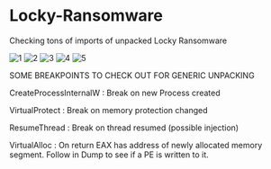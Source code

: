 # Locky-Ransomware
Checking tons of imports of unpacked Locky Ransomware

![1](https://user-images.githubusercontent.com/107531426/205825766-f115fc1b-ac6c-4d7c-8446-0a828a9201f9.PNG)
![2](https://user-images.githubusercontent.com/107531426/205825799-89fe2301-30bd-4afc-b038-0335cbbe2158.PNG)
![3](https://user-images.githubusercontent.com/107531426/205825835-8ed656c7-d1fd-46f4-8ead-8a946665735c.PNG)
![4](https://user-images.githubusercontent.com/107531426/205825855-861c9555-b34e-4c2d-ba43-64dd3320079b.PNG)
![5](https://user-images.githubusercontent.com/107531426/205825941-9d088bf2-05cb-4af7-831b-48d0461dc5ef.PNG)

SOME BREAKPOINTS TO CHECK OUT FOR GENERIC UNPACKING

CreateProcessInternalW  : Break on new Process created

VirtualProtect : Break on memory protection changed

ResumeThread : Break on thread resumed (possible injection)

VirtualAlloc : On return EAX has address of newly allocated memory segment. Follow in Dump to see if a PE is written to it.
